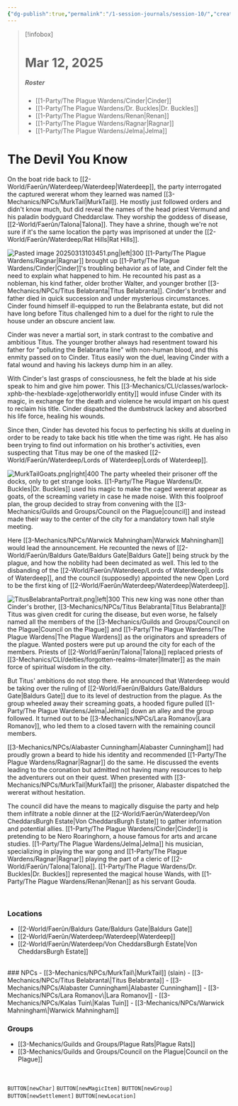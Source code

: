 ```yaml
---
{"dg-publish":true,"permalink":"/1-session-journals/session-10/","created":"2025-03-12T20:47:15.378-04:00","updated":"2025-03-13T17:19:28.044-04:00"}
---
```


>[!infobox]
># Mar 12, 2025
>##### Roster
>- [[1-Party/The Plague Wardens/Cinder\|Cinder]]
>- [[1-Party/The Plague Wardens/Dr. Buckles\|Dr. Buckles]]
>- [[1-Party/The Plague Wardens/Renan\|Renan]]
>- [[1-Party/The Plague Wardens/Ragnar\|Ragnar]]
>- [[1-Party/The Plague Wardens/Jelma\|Jelma]]
# The Devil You Know
On the boat ride back to [[2-World/Faerûn/Waterdeep/Waterdeep\|Waterdeep]], the party interrogated the captured wererat whom they learned was named [[3-Mechanics/NPCs/MurkTail\|MurkTail]]. He mostly just followed orders and didn't know much, but did reveal the names of the head priest Vermund and his paladin bodyguard Cheddarclaw. They worship the goddess of disease, [[2-World/Faerûn/Talona\|Talona]]. They have a shrine, though we're not sure if it's the same location the party was imprisoned at under the [[2-World/Faerûn/Waterdeep/Rat Hills\|Rat Hills]].

![Pasted image 20250313103451.png|left|300](/img/user/z_Assets/Pasted%20image%2020250313103451.png) [[1-Party/The Plague Wardens/Ragnar\|Ragnar]] brought up [[1-Party/The Plague Wardens/Cinder\|Cinder]]'s troubling behavior as of late, and Cinder felt the need to explain what happened to him. He recounted his past as a nobleman, his kind father, older brother Walter, and younger brother [[3-Mechanics/NPCs/Titus Belabranta\|Titus Belabranta]]. Cinder's brother and father died in quick succession and under mysterious circumstances. Cinder found himself ill-equipped to run the Belabranta estate, but did not have long before Titus challenged him to a duel for the right to rule the house under an obscure ancient law.

Cinder was never a martial sort, in stark contrast to the combative and ambitious Titus. The younger brother always had resentment toward his father for "polluting the Belabranta line" with non-human blood, and this enmity passed on to Cinder. Titus easily won the duel, leaving Cinder with a fatal wound and having his lackeys dump him in an alley.

With Cinder's last grasps of consciousness, he felt the blade at his side speak to him and give him power. This [[3-Mechanics/CLI/classes/warlock-xphb-the-hexblade-xge\|otherworldly entity]] would infuse Cinder with its magic, in exchange for the death and violence he would impart on his quest to reclaim his title. Cinder dispatched the dumbstruck lackey and absorbed his life force, healing his wounds.

Since then, Cinder has devoted his focus to perfecting his skills at dueling in order to be ready to take back his title when the time was right. He has also been trying to find out information on his brother's activities, even suspecting that Titus may be one of the masked [[2-World/Faerûn/Waterdeep/Lords of Waterdeep\|Lords of Waterdeep]].

![MurkTailGoats.png|right|400](/img/user/z_Assets/MurkTailGoats.png) The party wheeled their prisoner off the docks, only to get strange looks. [[1-Party/The Plague Wardens/Dr. Buckles\|Dr. Buckles]] used his magic to make the caged wererat appear as goats, of the screaming variety in case he made noise. With this foolproof plan, the group decided to stray from convening with the [[3-Mechanics/Guilds and Groups/Council on the Plague\|council]] and instead made their way to the center of the city for a mandatory town hall style meeting.

Here [[3-Mechanics/NPCs/Warwick Mahningham\|Warwick Mahningham]] would lead the announcement. He recounted the news of [[2-World/Faerûn/Baldurs Gate/Baldurs Gate\|Baldurs Gate]] being struck by the plague, and how the nobility had been decimated as well. This led to the disbanding of the [[2-World/Faerûn/Waterdeep/Lords of Waterdeep\|Lords of Waterdeep]], and the council (supposedly) appointed the new Open Lord to be the first king of [[2-World/Faerûn/Waterdeep/Waterdeep\|Waterdeep]].

![TitusBelabrantaPortrait.png|left|300](/img/user/z_Assets/TitusBelabrantaPortrait.png) This new king was none other than Cinder's brother, [[3-Mechanics/NPCs/Titus Belabranta\|Titus Belabranta]]! Titus was given credit for curing the disease, but even worse, he falsely named all the members of the [[3-Mechanics/Guilds and Groups/Council on the Plague\|Council on the Plague]] and [[1-Party/The Plague Wardens/The Plague Wardens\|The Plague Wardens]] as the originators and spreaders of the plague. Wanted posters were put up around the city for each of the members. Priests of [[2-World/Faerûn/Talona\|Talona]] replaced priests of [[3-Mechanics/CLI/deities/forgotten-realms-ilmater\|Ilmater]] as the main force of spiritual wisdom in the city. 

But Titus' ambitions do not stop there. He announced that Waterdeep would be taking over the ruling of [[2-World/Faerûn/Baldurs Gate/Baldurs Gate\|Baldurs Gate]] due to its level of destruction from the plague. As the group wheeled away their screaming goats, a hooded figure pulled [[1-Party/The Plague Wardens/Jelma\|Jelma]] down an alley and the group followed. It turned out to be [[3-Mechanics/NPCs/Lara Romanov\|Lara Romanov]], who led them to a closed tavern with the remaining council members.

[[3-Mechanics/NPCs/Alabaster Cunningham\|Alabaster Cunningham]] had proudly grown a beard to hide his identity and recommended [[1-Party/The Plague Wardens/Ragnar\|Ragnar]] do the same. He discussed the events leading to the coronation but admitted not having many resources to help the adventurers out on their quest. When presented with [[3-Mechanics/NPCs/MurkTail\|MurkTail]] the prisoner, Alabaster dispatched the wererat without hesitation.

The council did have the means to magically disguise the party and help them infiltrate a noble dinner at the [[2-World/Faerûn/Waterdeep/Von CheddarsBurgh Estate\|Von CheddarsBurgh Estate]] to gather information and potential allies. [[1-Party/The Plague Wardens/Cinder\|Cinder]] is pretending to be Nero Roaringhorn, a house famous for arts and arcane studies. [[1-Party/The Plague Wardens/Jelma\|Jelma]] his musician, specializing in playing the war gong and [[1-Party/The Plague Wardens/Ragnar\|Ragnar]] playing the part of a cleric of [[2-World/Faerûn/Talona\|Talona]]. [[1-Party/The Plague Wardens/Dr. Buckles\|Dr. Buckles]] represented the magical house Wands, with [[1-Party/The Plague Wardens/Renan\|Renan]] as his servant Gouda.
<div style="clear: both;"></div><br>

### Locations
- [[2-World/Faerûn/Baldurs Gate/Baldurs Gate\|Baldurs Gate]]
- [[2-World/Faerûn/Waterdeep/Waterdeep\|Waterdeep]]
- [[2-World/Faerûn/Waterdeep/Von CheddarsBurgh Estate\|Von CheddarsBurgh Estate]]
<br>
### NPCs
- [[3-Mechanics/NPCs/MurkTail\|MurkTail]] (slain)
- [[3-Mechanics/NPCs/Titus Belabranta\|Titus Belabranta]]
- [[3-Mechanics/NPCs/Alabaster Cunningham\|Alabaster Cunningham]]
- [[3-Mechanics/NPCs/Lara Romanov\|Lara Romanov]]
- [[3-Mechanics/NPCs/Kalas Tuin\|Kalas Tuin]]
- [[3-Mechanics/NPCs/Warwick Mahningham\|Warwick Mahningham]]
<br>

### Groups
- [[3-Mechanics/Guilds and Groups/Plague Rats\|Plague Rats]]
- [[3-Mechanics/Guilds and Groups/Council on the Plague\|Council on the Plague]]
<br><br><br>


`BUTTON[newChar]` `BUTTON[newMagicItem]` `BUTTON[newGroup]` `BUTTON[newSettlement]` `BUTTON[newLocation]`
